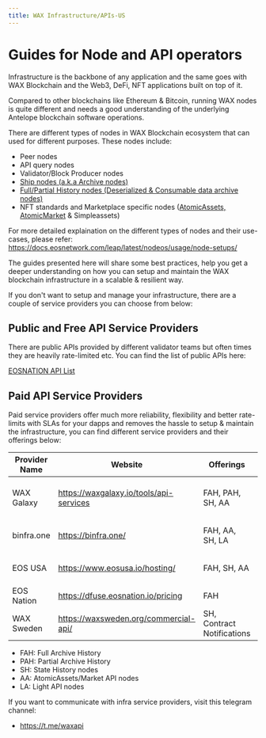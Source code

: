 ```yaml
---
title: WAX Infrastructure/APIs-US
---
```


# Guides for Node and API operators

Infrastructure is the backbone of any application and the same goes with WAX Blockchain and the Web3, DeFi, NFT applications built on top of it.

Compared to other blockchains like Ethereum & Bitcoin, running WAX nodes is quite different and needs a good understanding of the underlying Antelope blockchain software operations.

There are different types of nodes in WAX Blockchain ecosystem that can used for different purposes. These nodes include:

- Peer nodes
- API query nodes
- Validator/Block Producer nodes
- [Ship nodes (a.k.a Archive nodes)](/en/wax-infrastructure/api-archive-guide)
- [Full/Partial History nodes (Deserialized & Consumable data archive nodes)](/en/wax-infrastructure/hyperion-guide)
- NFT standards and Marketplace specific nodes ([AtomicAssets, AtomicMarket](/en/wax-infrastructure/atomic-api-guide) & Simpleassets)

For more detailed explaination on the different types of nodes and their use-cases, please refer: https://docs.eosnetwork.com/leap/latest/nodeos/usage/node-setups/

The guides presented here will share some best practices, help you get a deeper understanding on how you can setup and maintain the WAX blockchain infrastructure in a scalable & resilient way.

If you don't want to setup and manage your infrastructure, there are a couple of service providers you can choose from below:

## Public and Free API Service Providers

There are public APIs provided by different validator teams but often times they are heavily rate-limited etc. You can find the list of public APIs here:

[EOSNATION API List](https://validate.eosnation.io/wax/reports/endpoints.html)

## Paid API Service Providers

Paid service providers offer much more reliability, flexibility and better rate-limits with SLAs for your dapps and removes the hassle to setup & maintain the infrastructure, you can find different service providers and their offerings below:

| Provider Name | Website                                 | Offerings                  | Offerings Type                               | Contact Information                                                  |
| ------------- | --------------------------------------- | -------------------------- | -------------------------------------------- | -------------------------------------------------------------------- |
| WAX Galaxy    | https://waxgalaxy.io/tools/api-services | FAH, PAH, SH, AA           | Dedicated Servers, API Metered Subscriptions | contact@waxgalaxy.io, Telegram ID: @sukeshtedla                      |
| binfra.one    | https://binfra.one/                     | FAH, AA, SH, LA            | Dedicated and Shared Servers                 | https://t.me/cc32d9                                                  |
| EOS USA       | https://www.eosusa.io/hosting/          | FAH, SH, AA                | Dedicated Servers                            | https://www.eosusa.io/hosting/, Telegram ID: @EOSUSA_Michael         |
| EOS Nation    | https://dfuse.eosnation.io/pricing      | FAH                        | API Metered Subscriptions                    | [info@eosnation.io](mailto:info@eosnation.io), Telegram ID: @mdarwin |
| WAX Sweden    | https://waxsweden.org/commercial-api/   | SH, Contract Notifications | Dedicated Servers                            | https://t.me/eossweden                                               |

- FAH: Full Archive History
- PAH: Partial Archive History
- SH: State History nodes
- AA: AtomicAssets/Market API nodes
- LA: Light API nodes

If you want to communicate with infra service providers, visit this telegram channel:

- https://t.me/waxapi
